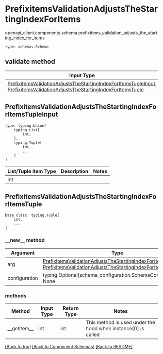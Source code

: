 # PrefixitemsValidationAdjustsTheStartingIndexForItems
openapi_client.components.schema.prefixitems_validation_adjusts_the_starting_index_for_items
```
type: schemas.Schema
```

## validate method
Input Type | Return Type | Notes
------------ | ------------- | -------------
[PrefixitemsValidationAdjustsTheStartingIndexForItemsTupleInput](#prefixitemsvalidationadjuststhestartingindexforitemstupleinput), [PrefixitemsValidationAdjustsTheStartingIndexForItemsTuple](#prefixitemsvalidationadjuststhestartingindexforitemstuple) | [PrefixitemsValidationAdjustsTheStartingIndexForItemsTuple](#prefixitemsvalidationadjuststhestartingindexforitemstuple) |

## PrefixitemsValidationAdjustsTheStartingIndexForItemsTupleInput
```
type: typing.Union[
    typing.List[
        int,
    ],
    typing.Tuple[
        int,
        ...
    ]
]
```
List/Tuple Item Type | Description | Notes
-------------------- | ------------- | -------------
int |  |

## PrefixitemsValidationAdjustsTheStartingIndexForItemsTuple
```
base class: typing.Tuple[
    int,
    ...
]
```
### &lowbar;&lowbar;new&lowbar;&lowbar; method
Argument | Type
-------- | ------
arg      | [PrefixitemsValidationAdjustsTheStartingIndexForItemsTupleInput](#prefixitemsvalidationadjuststhestartingindexforitemstupleinput), [PrefixitemsValidationAdjustsTheStartingIndexForItemsTuple](#prefixitemsvalidationadjuststhestartingindexforitemstuple)
configuration | typing.Optional[schema_configuration.SchemaConfiguration] = None

### methods
Method | Input Type | Return Type | Notes
------ | ---------- | ----------- | ------
&lowbar;&lowbar;getitem&lowbar;&lowbar; | int | int | This method is used under the hood when instance[0] is called

[[Back to top]](#top) [[Back to Component Schemas]](../../../README.md#Component-Schemas) [[Back to README]](../../../README.md)
